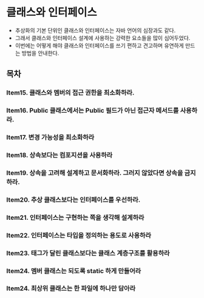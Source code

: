 # 클래스와 인터페이스
* 추상화의 기본 단위인 클래스와 인터페이스는 자바 언어의 심장과도 같다.
* 그래서 클래스와 인터페이스 설계에 사용하는 강력한 요소들을 많이 심어두었다.
* 이번에는 어떻게 해야 클래스와 인터페이스를 쓰기 편하고 견고하며 유연하게 만드는 방법을 안내한다.

## 목차
### Item15. 클래스와 멤버의 접근 권한을 최소화하라.
### Item16. Public 클래스에서는 Public 필드가 아닌 접근자 메서드를 사용하라.
### Item17. 변경 가능성을 최소화하라
### Item18. 상속보다는 컴포지션을 사용하라
### Item19. 상속을 고려해 설계하고 문서화하라. 그러지 않았다면 상속을 금지하라.
### Item20. 추상 클래스보다는 인터페이스를 우선하라.
### Item21. 인터페이스는 구현하는 쪽을 생각해 설계하라
### Item22. 인터페이스는 타입을 정의하는 용도로 사용하라
### Item23. 태그가 달린 클래스보다는 클래스 계층구조를 활용하라 
### Item24. 멤버 클래스는 되도록 static 하게 만들어라
### Item24. 최상위 클래스는 한 파일에 하나만 담아라